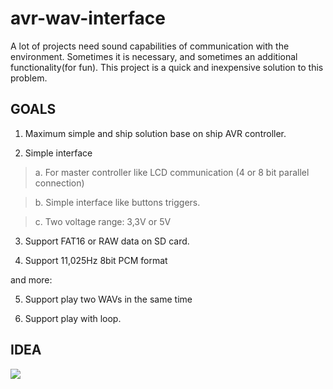 # avr-wav-interface
A lot of projects need sound capabilities of communication with the environment. Sometimes it is necessary, and sometimes an additional functionality(for fun). This project is a quick and inexpensive solution to this problem.

## GOALS ##

1. Maximum simple and ship solution base on ship AVR controller.

2. Simple interface
> a. For master controller like LCD communication (4 or 8 bit parallel connection)

> b. Simple interface like buttons triggers.

> c. Two voltage range: 3,3V or 5V

3. Support FAT16 or RAW data on SD card.

4. Support 11,025Hz 8bit PCM format

and more:

5. Support play two WAVs in the same time

6. Support play with loop.

## IDEA ##

<img src="https://web.archive.org/web/20150429184021/http://avr-wav-interface.googlecode.com/svn/schemat.png">
